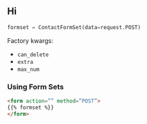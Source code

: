 ---
---

## Hi

```python
formset = ContactFormSet(data=request.POST)
```

Factory kwargs:

- `can_delete`
- `extra`
- `max_num`

### Using Form Sets ###

```html
<form action=”” method=”POST”>
{{% formset %}}
</form>
```
